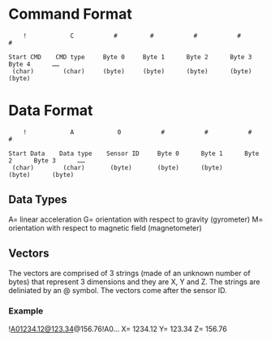 # Command Format
```
    !            C           #         #           #           #           #

Start CMD    CMD type     Byte 0     Byte 1      Byte 2      Byte 3      Byte 4      ……
 (char)        (char)     (byte)     (byte)      (byte)      (byte)      (byte)
```

# Data Format
```
    !            A            0           #           #           #           #

Start Data    Data type    Sensor ID     Byte 0      Byte 1      Byte 2      Byte 3      ……
 (char)        (char)       (byte)       (byte)      (byte)      (byte)      (byte)
```
## Data Types
A= linear acceleration
G= orientation with respect to gravity (gyrometer)
M= orientation with respect to magnetic field (magnetometer)


## Vectors
The vectors are comprised of 3 strings (made of an unknown number of bytes) that represent 3 dimensions and they are X, Y and Z. The strings are deliniated by an @ symbol. The vectors come after the sensor ID. 

### Example
!A01234.12@123.34@156.76!A0... 
X= 1234.12
Y= 123.34
Z= 156.76

